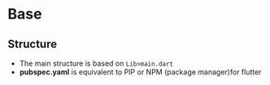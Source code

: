 # Base

## Structure
- The main structure is based on `Lib>main.dart` 
- **pubspec.yaml** is equivalent to PIP or NPM (package manager)for flutter

